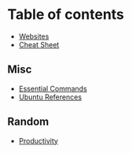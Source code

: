 # Table of contents

* [Websites](README.md)
* [Cheat Sheet](<README (1).md>)

## Misc

* [Essential Commands](misc/essential-commands.md)
* [Ubuntu References](misc/ubuntu-references.md)

## Random

* [Productivity](random/productivity.md)
